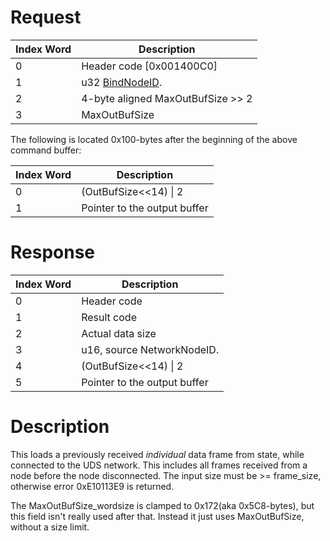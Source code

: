 # Request

| Index Word | Description                               |
|------------|-------------------------------------------|
| 0          | Header code \[0x001400C0\]                |
| 1          | u32 [BindNodeID](NWMUDS:Bind "wikilink"). |
| 2          | 4-byte aligned MaxOutBufSize \>\> 2       |
| 3          | MaxOutBufSize                             |

The following is located 0x100-bytes after the beginning of the above
command buffer:

| Index Word | Description                  |
|------------|------------------------------|
| 0          | (OutBufSize\<\<14) \| 2      |
| 1          | Pointer to the output buffer |

# Response

| Index Word | Description                  |
|------------|------------------------------|
| 0          | Header code                  |
| 1          | Result code                  |
| 2          | Actual data size             |
| 3          | u16, source NetworkNodeID.   |
| 4          | (OutBufSize\<\<14) \| 2      |
| 5          | Pointer to the output buffer |

# Description

This loads a previously received *individual* data frame from state,
while connected to the UDS network. This includes all frames received
from a node before the node disconnected. The input size must be \>=
frame_size, otherwise error 0xE10113E9 is returned.

The MaxOutBufSize_wordsize is clamped to 0x172(aka 0x5C8-bytes), but
this field isn't really used after that. Instead it just uses
MaxOutBufSize, without a size limit.